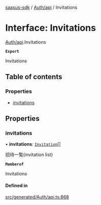 [saasus-sdk](../README.md) / [Auth/api](../modules/Auth_api.md) / Invitations

# Interface: Invitations

[Auth/api](../modules/Auth_api.md).Invitations

**`Export`**

Invitations

## Table of contents

### Properties

- [invitations](Auth_api.Invitations.md#invitations)

## Properties

### invitations

• **invitations**: [`Invitation`](Auth_api.Invitation.md)[]

招待一覧(invitation list)

**`Memberof`**

Invitations

#### Defined in

[src/generated/Auth/api.ts:868](https://github.com/saasus-platform/saasus-sdk-javascript/blob/55abc15/src/generated/Auth/api.ts#L868)
